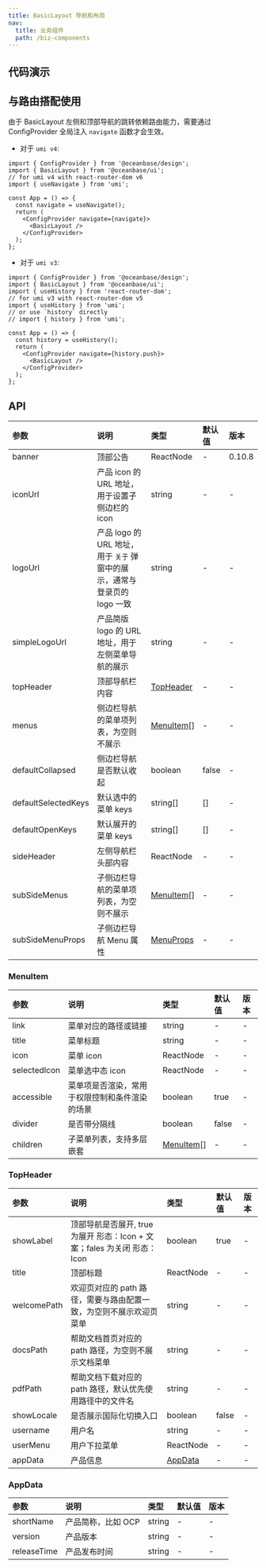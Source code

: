 ```yaml
---
title: BasicLayout 导航和布局
nav:
  title: 业务组件
  path: /biz-components
---
```


## 代码演示

<code src="./demo/basic.tsx" title="基本"></code>

<code src="./demo/menu-over-length.tsx" title="菜单项内容超长" description="自动省略 + tooltip"></code>

<code src="./demo/banner.tsx" title="带顶部 banner"></code>

<code src="./demo/topHeader-icon.tsx" title="顶部导航 icon 模式"></code>

<code src="./demo/topHeader-title.tsx" title="带顶部标题"></code>

<code src="./demo/subSideMenu.tsx" title="带子侧边栏的二级导航"></code>

<code src="./demo/no-sider-and-custom-header.tsx" title="无侧边导航 & 自定义顶部导航"></code>

<code src="./demo/welcome.tsx" title="和欢迎页搭配使用"></code>

## 与路由搭配使用

由于 BasicLayout 左侧和顶部导航的跳转依赖路由能力，需要通过 ConfigProvider 全局注入 `navigate` 函数才会生效。

- 对于 `umi v4`:

```tsx | pure
import { ConfigProvider } from '@oceanbase/design';
import { BasicLayout } from '@oceanbase/ui';
// for umi v4 with react-router-dom v6
import { useNavigate } from 'umi';

const App = () => {
  const navigate = useNavigate();
  return (
    <ConfigProvider navigate={navigate}>
      <BasicLayout />
    </ConfigProvider>
  );
};
```

- 对于 `umi v3`:

```tsx | pure
import { ConfigProvider } from '@oceanbase/design';
import { BasicLayout } from '@oceanbase/ui';
import { useHistory } from 'react-router-dom';
// for umi v3 with react-router-dom v5
import { useHistory } from 'umi';
// or use `history` directly
// import { history } from 'umi';

const App = () => {
  const history = useHistory();
  return (
    <ConfigProvider navigate={history.push}>
      <BasicLayout />
    </ConfigProvider>
  );
};
```

## API

| 参数 | 说明 | 类型 | 默认值 | 版本 |
| :-- | :-- | :-- | :-- | :-- |
| banner | 顶部公告 | ReactNode | - | 0.10.8 |
| iconUrl | 产品 icon 的 URL 地址，用于设置子侧边栏的 icon | string | - | - |
| logoUrl | 产品 logo 的 URL 地址，用于 `关于` 弹窗中的展示，通常与登录页的 logo 一致 | string | - | - |
| simpleLogoUrl | 产品简版 logo 的 URL 地址，用于左侧菜单导航的展示 | string | - | - |
| topHeader | 顶部导航栏内容 | [TopHeader](basic-layout#topheader) | - | - |
| menus | 侧边栏导航的菜单项列表，为空则不展示 | [MenuItem](basic-layout#menuitem)[] | - | - |
| defaultCollapsed | 侧边栏导航是否默认收起 | boolean | false | - |
| defaultSelectedKeys | 默认选中的菜单 keys | string[] | [] | - |
| defaultOpenKeys | 默认展开的菜单 keys | string[] | [] | - |
| sideHeader | 左侧导航栏头部内容 | ReactNode | - | - |
| subSideMenus | 子侧边栏导航的菜单项列表，为空则不展示 | [MenuItem](basic-layout#menuitem)[] | - | - |
| subSideMenuProps | 子侧边栏导航 Menu 属性 | [MenuProps](https://ant.design/components/menu-cn#menu) | - | - |

### MenuItem

| 参数 | 说明 | 类型 | 默认值 | 版本 |
| :-- | :-- | :-- | :-- | :-- |
| link | 菜单对应的路径或链接 | string | - | - |
| title | 菜单标题 | string | - | - |
| icon | 菜单 icon | ReactNode | - | - |
| selectedIcon | 菜单选中态 icon | ReactNode | - | - |
| accessible | 菜单项是否渲染，常用于权限控制和条件渲染的场景 | boolean | true | - |
| divider | 是否带分隔线 | boolean | false | - |
| children | 子菜单列表，支持多层嵌套 | [MenuItem](basic-layout#menuitem)[] | - | - |

### TopHeader

| 参数 | 说明 | 类型 | 默认值 | 版本 |
| :-- | :-- | :-- | :-- | :-- |
| showLabel | 顶部导航是否展开, true 为展开 形态：Icon + 文案；fales 为关闭 形态：Icon | boolean | true | - |
| title | 顶部标题 | ReactNode | - | - |
| welcomePath | 欢迎页对应的 path 路径，需要与路由配置一致，为空则不展示欢迎页菜单 | string | - | - |
| docsPath | 帮助文档首页对应的 path 路径，为空则不展示文档菜单 | string | - | - |
| pdfPath | 帮助文档下载对应的 path 路径，默认优先使用路径中的文件名 | string | - | - |
| showLocale | 是否展示国际化切换入口 | boolean | false | - |
| username | 用户名 | string | - | - |
| userMenu | 用户下拉菜单 | ReactNode | - | - |
| appData | 产品信息 | [AppData](basic-layout#appdata) | - | - |

### AppData

| 参数        | 说明               | 类型   | 默认值 | 版本 |
| :---------- | :----------------- | :----- | :----- | :--- |
| shortName   | 产品简称，比如 OCP | string | -      | -    |
| version     | 产品版本           | string | -      | -    |
| releaseTime | 产品发布时间       | string | -      | -    |
